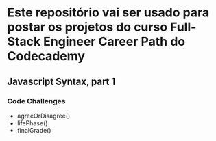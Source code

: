 # Este repositório vai ser usado para postar os projetos do curso Full-Stack Engineer Career Path do Codecademy


## Javascript Syntax, part 1
### Code Challenges
* agreeOrDisagree()
* lifePhase()
* finalGrade()

